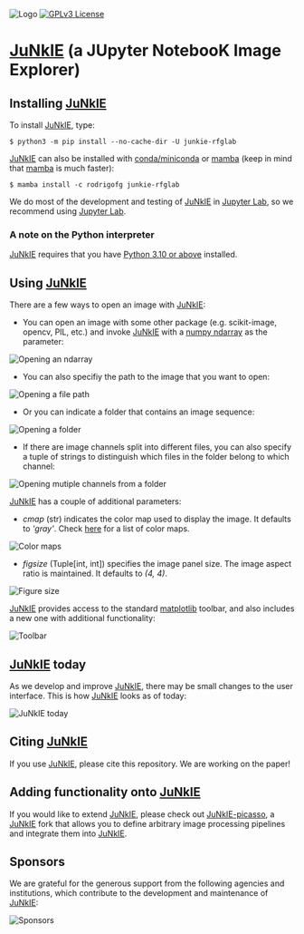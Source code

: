 ![Logo](./docs/junkie_logo_100x100.png)
[![GPLv3 License](https://img.shields.io/badge/License-GPL%20v3-yellow.svg)](https://opensource.org/licenses/GPL-3.0)

# [JuNkIE](https://bitbucket.org/rfg_lab/junkie/src/master/) (a JUpyter NotebooK Image Explorer)

## Installing [JuNkIE](https://bitbucket.org/rfg_lab/junkie/src/master/)

To install [JuNkIE](https://bitbucket.org/rfg_lab/junkie/src/master/), type:  

    $ python3 -m pip install --no-cache-dir -U junkie-rfglab

[JuNkIE](https://bitbucket.org/rfg_lab/junkie/src/master/) can also be installed with [conda/miniconda](https://docs.conda.io/projects/conda/en/stable/user-guide/install/download.html#) or [mamba](https://anaconda.org/conda-forge/mamba) (keep in mind that [mamba](https://anaconda.org/conda-forge/mamba) is much faster):  

    $ mamba install -c rodrigofg junkie-rfglab

We do most of the development and testing of [JuNkIE](https://bitbucket.org/rfg_lab/junkie/src/master/) in [Jupyter Lab](https://jupyter.org/install), so we recommend using [Jupyter Lab](https://jupyter.org/install). 

### A note on the Python interpreter

[JuNkIE](https://bitbucket.org/rfg_lab/junkie/src/master/) requires that you
have [Python 3.10 or above](https://www.python.org/downloads/) installed.

## Using [JuNkIE](https://bitbucket.org/rfg_lab/junkie/src/master/)

There are a few ways to open an image with [JuNkIE](https://bitbucket.org/rfg_lab/junkie/src/master/):

- You can open an image with some other package (e.g. scikit-image, opencv, PIL, etc.) and invoke [JuNkIE](https://bitbucket.org/rfg_lab/junkie/src/master/) with a [numpy ndarray](https://numpy.org/doc/stable/reference/generated/numpy.ndarray.html) as the parameter:

![Opening an ndarray](./docs/open_ndarray.gif)

- You can also specifiy the path to the image that you want to open:

![Opening a file path](./docs/open_file.gif)

- Or you can indicate a folder that contains an image sequence:

![Opening a folder](./docs/open_folder.gif)

- If there are image channels split into different files, you can also specify a tuple of strings to distinguish which files in the folder belong to which channel:

![Opening mutiple channels from a folder](./docs/open_folder_multichannel.gif)

[JuNkIE](https://bitbucket.org/rfg_lab/junkie/src/master/) has a couple of additional parameters:

- *cmap* (str) indicates the color map used to display the image. It defaults to *'gray'*. Check [here](https://matplotlib.org/stable/tutorials/colors/colormaps.html) for a list of color maps.

![Color maps](./docs/colormaps.gif)

- *figsize* (Tuple[int, int]) specifies the image panel size. The image aspect ratio is maintained. It defaults to *(4, 4)*.

![Figure size](./docs/figsize.gif)

[JuNkIE](https://bitbucket.org/rfg_lab/junkie/src/master/) provides access to the standard [matplotlib](https://matplotlib.org/) toolbar, and also includes a new one with additional functionality:

![Toolbar](./docs/toolbar.gif)

## [JuNkIE](https://bitbucket.org/rfg_lab/junkie/src/master/) today

As we develop and improve [JuNkIE](https://bitbucket.org/rfg_lab/junkie/src/master/), there may be small changes to the user interface. This is how [JuNkIE](https://bitbucket.org/rfg_lab/junkie/src/master/) looks as of today:

![JuNkIE today](./docs/junkie_today.gif)

## Citing [JuNkIE](https://bitbucket.org/rfg_lab/junkie/src/master/)

If you use [JuNkIE](https://bitbucket.org/rfg_lab/junkie/src/master/), please cite this repository. We are working on the paper!

## Adding functionality onto [JuNkIE](https://bitbucket.org/rfg_lab/junkie/src/master/)

If you would like to extend [JuNkIE](https://bitbucket.org/rfg_lab/junkie/src/master/), please check out [JuNkIE-picasso](https://bitbucket.org/raymond_hawkins_utor/junkie_picasso/src/master/), a [JuNkIE](https://bitbucket.org/rfg_lab/junkie/src/master/) fork that allows you to define arbitrary image processing pipelines and integrate them into [JuNkIE](https://bitbucket.org/rfg_lab/junkie/src/master/).

## Sponsors

We are grateful for the generous support from the following agencies and institutions, which contribute to the
development and maintenance of [JuNkIE](https://bitbucket.org/rfg_lab/junkie/src/master/):

![Sponsors](./docs/sponsors.png)